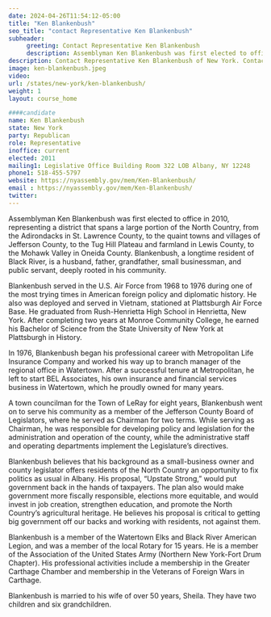 ```yaml
---
date: 2024-04-26T11:54:12-05:00
title: "Ken Blankenbush"
seo_title: "contact Representative Ken Blankenbush"
subheader:
     greeting: Contact Representative Ken Blankenbush
     description: Assemblyman Ken Blankenbush was first elected to office in 2010, representing a district that spans a large portion of the North Country, from the Adirondacks in St. Lawrence County, to the quaint towns and villages of Jefferson County, to the Tug Hill Plateau and farmland in Lewis County, to the Mohawk Valley in Oneida County.
description: Contact Representative Ken Blankenbush of New York. Contact information for Ken Blankenbush includes email address, phone number, and mailing address.
image: ken-blankenbush.jpeg
video:
url: /states/new-york/ken-blankenbush/
weight: 1
layout: course_home

####candidate
name: Ken Blankenbush
state: New York
party: Republican
role: Representative
inoffice: current
elected: 2011
mailing1: Legislative Office Building Room 322 LOB Albany, NY 12248
phone1: 518-455-5797
website: https://nyassembly.gov/mem/Ken-Blankenbush/
email : https://nyassembly.gov/mem/Ken-Blankenbush/
twitter:
---
```


Assemblyman Ken Blankenbush was first elected to office in 2010, representing a district that spans a large portion of the North Country, from the Adirondacks in St. Lawrence County, to the quaint towns and villages of Jefferson County, to the Tug Hill Plateau and farmland in Lewis County, to the Mohawk Valley in Oneida County. Blankenbush, a longtime resident of Black River, is a husband, father, grandfather, small businessman, and public servant, deeply rooted in his community.

Blankenbush served in the U.S. Air Force from 1968 to 1976 during one of the most trying times in American foreign policy and diplomatic history. He also was deployed and served in Vietnam, stationed at Plattsburgh Air Force Base. He graduated from Rush-Henrietta High School in Henrietta, New York. After completing two years at Monroe Community College, he earned his Bachelor of Science from the State University of New York at Plattsburgh in History.

In 1976, Blankenbush began his professional career with Metropolitan Life Insurance Company and worked his way up to branch manager of the regional office in Watertown. After a successful tenure at Metropolitan, he left to start BEL Associates, his own insurance and financial services business in Watertown, which he proudly owned for many years.

A town councilman for the Town of LeRay for eight years, Blankenbush went on to serve his community as a member of the Jefferson County Board of Legislators, where he served as Chairman for two terms. While serving as Chairman, he was responsible for developing policy and legislation for the administration and operation of the county, while the administrative staff and operating departments implement the Legislature’s directives.

Blankenbush believes that his background as a small-business owner and county legislator offers residents of the North Country an opportunity to fix politics as usual in Albany. His proposal, “Upstate Strong,” would put government back in the hands of taxpayers. The plan also would make government more fiscally responsible, elections more equitable, and would invest in job creation, strengthen education, and promote the North Country’s agricultural heritage. He believes his proposal is critical to getting big government off our backs and working with residents, not against them.

Blankenbush is a member of the Watertown Elks and Black River American Legion, and was a member of the local Rotary for 15 years. He is a member of the Association of the United States Army (Northern New York-Fort Drum Chapter). His professional activities include a membership in the Greater Carthage Chamber and membership in the Veterans of Foreign Wars in Carthage.

Blankenbush is married to his wife of over 50 years, Sheila. They have two children and six grandchildren.
